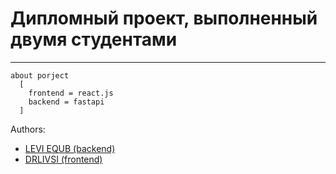 # Дипломный проект, выполненный двумя студентами

***
``` commandline
about porject
  [
    frontend = react.js
    backend = fastapi
  ] 
```

Authors:
* [LEVI EQUB (backend)](https://github.com/fernandoveragul)
* [DRLIVSI (frontend)](https://github.com/JinushiMori)

